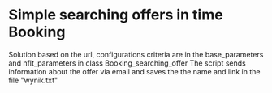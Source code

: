 <h1>Simple searching offers in time Booking</h1>
<div>

Solution based on the url, configurations criteria are in the base_parameters and nflt_parameters in class Booking_searching_offer
The script sends information about the offer via email and saves the the name and link in the file "wynik.txt"


</div>